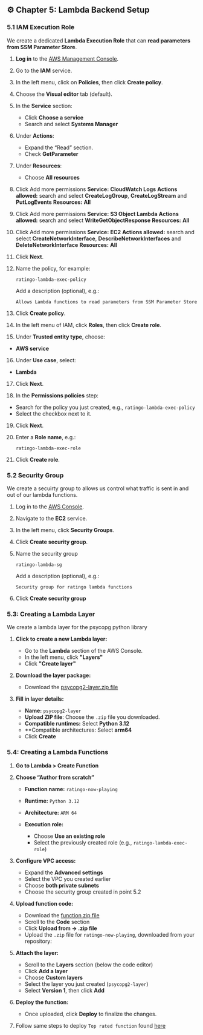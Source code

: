 ## ⚙️ Chapter 5: Lambda Backend Setup

### 5.1 IAM Execution Role

We create a dedicated **Lambda Execution Role** that can **read parameters from SSM Parameter Store**.

1. **Log in** to the [AWS Management Console](https://console.aws.amazon.com/).

2. Go to the **IAM** service.

3. In the left menu, click on **Policies**, then click **Create policy**.

4. Choose the **Visual editor** tab (default).

5. In the **Service** section:

   * Click **Choose a service**
   * Search and select **Systems Manager**

6. Under **Actions**:

   * Expand the “Read” section.
   * Check **GetParameter**

7. Under **Resources**:

   * Choose **All resources**

8. Click Add more permissions
    **Service:** **CloudWatch Logs**
    **Actions allowed:** search and select **CreateLogGroup**, **CreateLogStream** and **PutLogEvents**
    **Resources:** **All**

9. Click Add more permissions
    **Service:** **S3 Object Lambda**
    **Actions allowed:** search and select **WriteGetObjectResponse**
    **Resources:** **All**

10. Click Add more permissions
    **Service:** **EC2**
    **Actions allowed:** search and select **CreateNetworkInterface**, **DescribeNetworkInterfaces** and **DeleteNetworkInterface**
    **Resources:** **All**

11. Click **Next**.

12. Name the policy, for example:

    ```
    ratingo-lambda-exec-policy
    ```

    Add a description (optional), e.g.:

    ```
    Allows Lambda functions to read parameters from SSM Parameter Store
    ```

13. Click **Create policy**.

14. In the left menu of IAM, click **Roles**, then click **Create role**.

15. Under **Trusted entity type**, choose:

   * **AWS service**

16. Under **Use case**, select:

   * **Lambda**

17. Click **Next**.

18. In the **Permissions policies** step:

   * Search for the policy you just created, e.g., `ratingo-lambda-exec-policy`
   * Select the checkbox next to it.

19. Click **Next**.


20. Enter a **Role name**, e.g.:

     ```
     ratingo-lambda-exec-role
     ```

21. Click **Create role**.


### 5.2 Security Group

We create a secuirty group to allows us control what traffic is sent in and out of our lambda functions.

1. Log in to the [AWS Console](https://console.aws.amazon.com/).

2. Navigate to the **EC2** service.

3. In the left menu, click **Security Groups**.

4. Click **Create security group**.

5. Name the security group

    ```
    ratingo-lambda-sg
    ```

    Add a description (optional), e.g.:

    ```
    Security group for ratingo lambda functions
    ```
6. Click **Create security group**


### 5.3: Creating a Lambda Layer

We create a lambda layer for the psycopg python library 

1. **Click to create a new Lambda layer:**

   * Go to the **Lambda** section of the AWS Console.
   * In the left menu, click **"Layers"**
   * Click **"Create layer"**

2. **Download the layer package:**

   * Download the [psycopg2-layer.zip file](https://github.com/WIP25-GB/ratingo-backend/blob/main/lambdas/layers/psycopg2-layer/psycopg2-layer.zip)

3. **Fill in layer details:**

   * **Name:** `psycopg2-layer`
   * **Upload ZIP file**: Choose the `.zip` file you downloaded.
   * **Compatible runtimes:** Select **Python 3.12**
   * **Compatible architectures: Select **arm64**
   * Click **Create**


### 5.4: Creating a Lambda Functions

1. **Go to Lambda > Create Function**

2. **Choose “Author from scratch”**

   * **Function name:** `ratingo-now-playing`
   * **Runtime:** `Python 3.12`
   * **Architecture:** `ARM 64`
   * **Execution role:**

     * Choose **Use an existing role**
     * Select the previously created role (e.g., `ratingo-lambda-exec-role`)

3. **Configure VPC access:**

   * Expand the **Advanced settings**
   * Select the VPC you created earlier
   * Choose **both private subnets**
   * Choose the  security group created in point 5.2

4. **Upload function code:**

   * Download the [function zip file](https://github.com/WIP25-GB/ratingo-backend/blob/main/lambdas/now-playing/Archive.zip)
   * Scroll to the **Code** section
   * Click **Upload from → .zip file**
   * Upload the `.zip` file for `ratingo-now-playing`, downloaded from your repository:

5. **Attach the layer:**

   * Scroll to the **Layers** section (below the code editor)
   * Click **Add a layer**
   * Choose **Custom layers**
   * Select the layer you just created (`psycopg2-layer`)
   * Select **Version 1**, then click **Add**

6. **Deploy the function:**

   * Once uploaded, click **Deploy** to finalize the changes.

7. Follow same steps to deploy `Top rated function` found [here]()